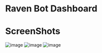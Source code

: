 # Raven Bot Dashboard

# ScreenShots
![image](https://github.com/RayDev07/Discord-Bot-Website-02/assets/142141276/9be46880-4896-49a7-9500-032148b7ace7)
![image](https://github.com/RayDev07/Discord-Bot-Website-02/assets/142141276/c2b73746-98e7-4359-a866-2c3be28d39e9)
![image](https://github.com/RayDev07/Discord-Bot-Website-02/assets/142141276/029f2f75-a58e-430e-ac69-a3d651a150cc)


